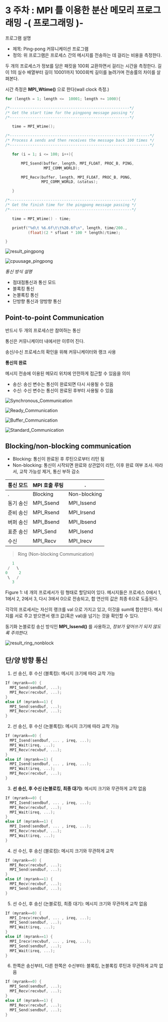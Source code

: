 # **3 주차 : MPI 를 이용한 분산 메모리 프로그래밍 -( 프로그래밍 )-**

프로그램 설명

-   제목: Ping-pong 커뮤니케이션 프로그램
-   정의: 위 프로그램은 프로세스 간의 메시지를 전송하는 데 걸리는 비용을 측정한다.

두 개의 프로세스가 정보를 담은 패킷을 100회 교환하면서 걸리는 시간을 측정한다.
길이 1의 실수 배열부터 길이 10001까지 1000회씩 길이를 늘려가며 전송률의 차이를 살펴본다.

시간 측정은 **MPI_Wtime()** 으로 한다(wall clock 측정.)

```c {.line-numbers}
for (length = 1; length <=  10001; length += 1000){

/*-----------------------------------------------------*/
/* Get the start time for the pingpong message passing */
/*-----------------------------------------------------*/

   time = MPI_Wtime();

/*--------------------------------------------------------------*/
/* Process A sends and then receives the message back 100 times */
/*--------------------------------------------------------------*/

   for (i = 1; i <= 100; i++){

       MPI_Ssend(buffer, length, MPI_FLOAT, PROC_B, PING,
                 MPI_COMM_WORLD);

       MPI_Recv(buffer, length, MPI_FLOAT, PROC_B, PONG,
                MPI_COMM_WORLD, &status);

   }

/*------------------------------------------------------*/
/* Get the finish time for the pingpong message passing */
/*------------------------------------------------------*/

   time = MPI_Wtime() - time;

   printf("%d\t %6.6f\t\t%20.6f\n", length, time/200.,
          (float)(2 * sfloat * 100 * length)/time);

}

```
![result_pingpong](images/2018/03/result-pingpong.png)

![cpuusage_pingpong](images/2018/03/cpuusage-pingpong.png)

*통신 방식 설명*

-   점대점통신과 통신 모드
-   블록킹 통신
-   논블록킹 통신
-   단방향 통신과 양방향 통신


## Point-to-point Communication

반드시 두 개의 프로세스만 참여하는 통신

통신은 커뮤니케이터 내에서만 이루어 진다.

송신/수신 프로세스의 확인을 위해 커뮤니케이터와 랭크 사용

**통신의 완료**

메시지 전송에 이용된 메모리 위치에 안전하게 접근할 수 있음을 의미

-   송신: 송신 변수는 통신이 완료되면 다시 사용될 수 있음
-   수신: 수신 변수는 통신이 완료된 후부터 사용될 수 있음

![Synchronous_Communication](images/2018/03/synchronous-communication.png)

![Ready_Communication](images/2018/03/ready-communication.png)

![Buffer_Communication](images/2018/03/buffer-communication.png)

![Standard_Communication](images/2018/03/standard-communication.png)

## Blocking/non-blocking communication

-  Blocking: 통신이 완료된 후 루틴으로부터 리턴 됨
-  Non-blocking: 통신이 시작되면 완료와 상관없이 리턴, 이후 완료 여부 조사. 따라서, 교착 가능성 제거, 통신 부하 감소

통신 모드  | MPI 호출 루팅  | .
--|---|--
.  | Blocking  | Non-blocking
동기 송신  | MPI_Ssend  | MPI_Issend
준비 송신  | MPI_Rsend  | MPI_Irsend  
버퍼 송신  | MPI_Bsend  | MPI_Ibsend  
표준 송신  | MPI_Send  | MPI_Isend
수신  | MPI_Recv  | MPI_Irecv  

> Ring (Non-blocking Communication)

```c
   1
 /   \
0     2
 \   /
   3
```

Figure 1: 네 개의 프로세서가 링 형태로 할당되어 있다. 메시지들은 프로세스 0에서 1, 1에서 2, 2에서 3, 다시 3에서 0으로 전송되고, 합 연산의 값은 최종 6으로 도출된다.

각각의 프로세서는 자신의 랭크를 val 으로 가지고 있고, 이것을 sum에 합산한다. 메시지를 서로 주고 받으면서 랭크 값(혹은 val)을 넘기는 것을 확인할 수 있다.

동기화 논블로킹 송신 방식인 **MPI_Issend()** 를 사용하고, *정보가 덮어쓰기 되지 않도록 주의한다.*

![result_ring_nonblock](images/2018/03/result-ring-nonblock.png)


## 단/양 방향 통신

1.   선 송신, 후 수신 (블록킹): 메시지 크기에 따라 교착 가능

```c {.line-numbers}
If (myrank==0) {
  MPI_Send(sendbuf, ...);
  MPI_Recv(recvbuf, ...);
}
else if (myrank==1) {
  MPI_Send(sendbuf, ...);
  MPI_Recv(recvbuf, ...);
}
```

2.   선 송신, 후 수신 (논블록킹): 메시지 크기에 따라 교착 가능

```c {.line-numbers}
If (myrank==0) {
  MPI_Isend(sendbuf, ... , ireq, ...);
  MPI_Wait(ireq, ...);
  MPI_Recv(recvbuf, ...);
}
else if (myrank==1) {
  MPI_Isend(sendbuf, ... , ireq, ...);
  MPI_Wait(ireq, ...);
  MPI_Recv(recvbuf, ...);
}
```

3.   **선 송신, 후 수신 (논블로킹, 최종 대기)**: 메시지 크기와 무관하게 교착 없음

```c {.line-numbers}
If (myrank==0) {
  MPI_Isend(sendbuf, ... , ireq, ...);
  MPI_Recv(recvbuf, ...);
  MPI_Wait(ireq, ...);
}
else if (myrank==1) {
  MPI_Isend(sendbuf, ... , ireq, ...);
  MPI_Recv(recvbuf, ...);
  MPI_Wait(ireq, ...);
}
```

4.   선 수신, 후 송신 (블로킹): 메시지 크기와 무관하게 교착

```c {.line-numbers}
If (myrank==0) {
  MPI_Recv(recvbuf, ...);
  MPI_Send(sendbuf, ...);
}
else if (myrank==1) {
  MPI_Recv(recvbuf, ...);
  MPI_Send(sendbuf, ...);
}
```

5.   선 수신, 후 송신 (논블로킹, 최종 대기): 메시지 크기와 무관하게 교착 없음

```c {.line-numbers}
If (myrank==0) {
  MPI_Irecv(recvbuf, ... , ireq, ...);
  MPI_Send(sendbuf, ...);
  MPI_Wait(ireq, ...);
}
else if (myrank==1) {
  MPI_Irecv(recvbuf, ... , ireq, ...);
  MPI_Send(sendbuf, ...);
  MPI_Wait(ireq, ...);
}
```

6.   한쪽은 송신부터, 다른 한쪽은 수신부터: 블록킹, 논블록킹 루틴과 무관하게 교착 없음

```c {.line-numbers}
If (myrank==0) {
  MPI_Send(sendbuf, ...);
  MPI_Recv(recvbuf, ...);
}
else if (myrank==1) {
  MPI_Recv(recvbuf, ...);
  MPI_Send(sendbuf, ...);
}
```

